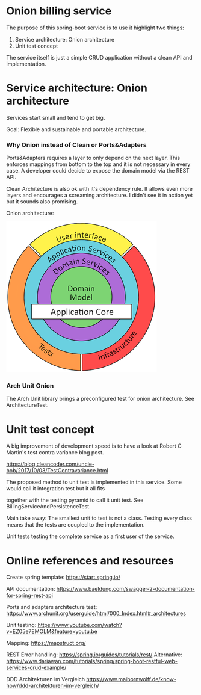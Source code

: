 # Onion billing service

The purpose of this spring-boot service is to use it highlight two things: 

1. Service architecture: Onion architecture
2. Unit test concept
   
The service itself is just a simple CRUD application without a clean API and implementation.

# Service architecture: Onion architecture
Services start small and tend to get big.

Goal: Flexible and sustainable and portable architecture.

### Why Onion instead of Clean or Ports&Adapters

Ports&Adapters requires a layer to only depend on the next layer. This enforces mappings from bottom to the top and 
it is not necessary in every case. A developer could decide to expose the domain model via the REST API.

Clean Architecture is also ok with it's dependency rule. It allows even more layers and encourages a screaming 
architecture. I didn't see it in action yet but it sounds also promising.

Onion architecture:

![onionarchitecture](onionarchitecture.png)

### Arch Unit Onion

The Arch Unit library brings a preconfigured test for onion architecture. See ArchitectureTest.

# Unit test concept

A big improvement of development speed is to have a look at Robert C Martin's test contra variance blog post.

https://blog.cleancoder.com/uncle-bob/2017/10/03/TestContravariance.html

The proposed method to unit test is implemented in this service. Some would call it integration test but it all fits

together with the testing pyramid to call it unit test. See BillingServiceAndPersistenceTest.

Main take away: The smallest unit to test is not a class. Testing every class means that the tests are coupled to the 
implementation.

Unit tests testing the complete service as a first user of the service.

# Online references and resources
Create spring template: https://start.spring.io/

API documentation: https://www.baeldung.com/swagger-2-documentation-for-spring-rest-api

Ports and adapters architecture test: https://www.archunit.org/userguide/html/000_Index.html#_architectures

Unit testing: https://www.youtube.com/watch?v=EZ05e7EMOLM&feature=youtu.be

Mapping: https://mapstruct.org/

REST Error handling: https://spring.io/guides/tutorials/rest/
Alternative: https://www.dariawan.com/tutorials/spring/spring-boot-restful-web-services-crud-example/

DDD Architekturen im Vergleich https://www.maibornwolff.de/know-how/ddd-architekturen-im-vergleich/
